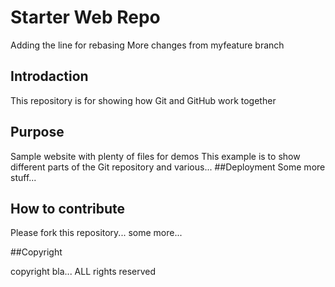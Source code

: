 # Starter Web Repo
Adding the line for rebasing
More changes from myfeature branch
## Introdaction

This repository is for showing how Git and GitHub work together

## Purpose

Sample website with plenty of files for demos
This example is to show different parts of the Git repository and various...
##Deployment
Some more stuff...
## How to contribute
Please fork this repository...
some more...

##Copyright

copyright bla... ALL rights reserved